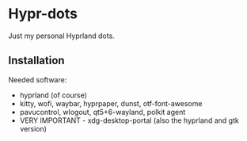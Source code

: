 
# Hypr-dots

Just my personal Hyprland dots.

## Installation

Needed software:

- hyprland (of course) 
- kitty, wofi, waybar, hyprpaper, dunst, otf-font-awesome
- pavucontrol, wlogout, qt5+6-wayland, polkit agent
- VERY IMPORTANT - xdg-desktop-portal (also the hyprland and gtk version)
